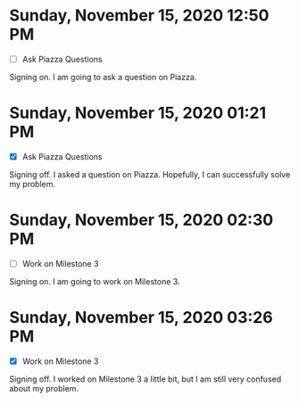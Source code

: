# Sunday, November 15, 2020 12:50 PM
- [ ] Ask Piazza Questions

Signing on. I am going to ask a question on Piazza.

# Sunday, November 15, 2020 01:21 PM
- [X] Ask Piazza Questions

Signing off. I asked a question on Piazza. Hopefully, I can successfully solve my problem.

# Sunday, November 15, 2020 02:30 PM
- [ ] Work on Milestone 3

Signing on. I am going to work on Milestone 3.

# Sunday, November 15, 2020 03:26 PM
- [X] Work on Milestone 3

Signing off. I worked on Milestone 3 a little bit, but I am still very confused about my problem.

